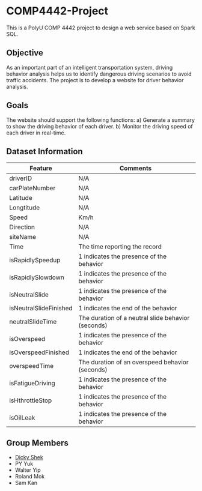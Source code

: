 # COMP4442-Project
This is a PolyU COMP 4442 project to design a web service based on Spark SQL.

## Objective
As an important part of an intelligent transportation system, driving behavior analysis helps us to identify dangerous driving scenarios to avoid traffic accidents. The project is to develop a website for driver behavior analysis.

## Goals
The website should support the following functions: 
a) Generate a summary to show the driving behavior of each driver. 
b) Monitor the driving speed of each driver in real-time.

## Dataset Information
<table>
    <thead>
        <tr>
            <th>Feature</th>
            <th>Comments</th>
        </tr>
    </thead>
    <tbody>
        <tr>
            <td>driverID</td>
            <td>N/A</td>
        </tr>
        <tr>
            <td>carPlateNumber</td>
            <td>N/A</td>
        </tr>
        <tr>
            <td>Latitude</td>
            <td>N/A</td>
        </tr>
        <tr>
            <td>Longtitude</td>
            <td>N/A</td>
        </tr>
        <tr>
            <td>Speed</td>
            <td>Km/h</td>
        </tr>
        <tr>
            <td>Direction</td>
            <td>N/A</td>
        </tr>
        <tr>
            <td>siteName</td>
            <td>N/A</td>
        </tr>
        <tr>
            <td>Time</td>
            <td>The time reporting the record</td>
        </tr>
        <tr>
            <td>isRapidlySpeedup</td>
            <td>1 indicates the presence of the behavior</td>
        </tr>
        <tr>
            <td>isRapidlySlowdown</td>
            <td>1 indicates the presence of the behavior</td>
        </tr>
        <tr>
            <td>isNeutralSlide</td>
            <td>1 indicates the presence of the behavior</td>
        </tr>
        <tr>
            <td>isNeutralSlideFinished</td>
            <td>1 indicates the end of the behavior</td>
        </tr>
        <tr>
            <td>neutralSlideTime</td>
            <td>The  duration  of  a  neutral  slide  behavior (seconds)</td>
        </tr>
        <tr>
            <td>isOverspeed</td>
            <td>1 indicates the presence of the behavior</td>
        </tr>
        <tr>
            <td>isOverspeedFinished</td>
            <td>1 indicates the end of the behavior</td>
        </tr>
        <tr>
            <td>overspeedTime</td>
            <td>The  duration  of  an  overspeed  behavior (seconds)</td>
        </tr>
        <tr>
            <td>isFatigueDriving</td>
            <td>1 indicates the presence of the behavior</td>
        </tr>
        <tr>
            <td>isHthrottleStop</td>
            <td>1 indicates the presence of the behavior</td>
        </tr>
        <tr>
            <td>isOilLeak</td>
            <td>1 indicates the presence of the behavior</td>
        </tr>
    </tbody>
</table>

## Group Members
* [Dicky Shek](https://github.com/HKSSY)
* PY Yuk 
* Walter Yip
* Roland Mok
* Sam Kan
